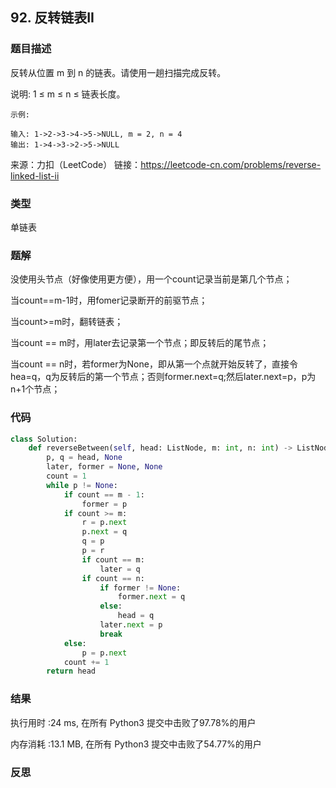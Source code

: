 ## 92. 反转链表II



### 题目描述

反转从位置 m 到 n 的链表。请使用一趟扫描完成反转。

说明:
1 ≤ m ≤ n ≤ 链表长度。

```
示例:

输入: 1->2->3->4->5->NULL, m = 2, n = 4
输出: 1->4->3->2->5->NULL
```

来源：力扣（LeetCode）
链接：https://leetcode-cn.com/problems/reverse-linked-list-ii

### 类型

单链表



### 题解

没使用头节点（好像使用更方便），用一个count记录当前是第几个节点；

当count==m-1时，用fomer记录断开的前驱节点；

当count>=m时，翻转链表；

当count == m时，用later去记录第一个节点；即反转后的尾节点；

当count == n时，若former为None，即从第一个点就开始反转了，直接令hea=q，q为反转后的第一个节点；否则former.next=q;然后later.next=p，p为n+1个节点；



### 代码

```python
class Solution:
    def reverseBetween(self, head: ListNode, m: int, n: int) -> ListNode:
    	p, q = head, None
    	later, former = None, None
    	count = 1
    	while p != None:
    		if count == m - 1:
    			former = p
    		if count >= m:
    			r = p.next
    			p.next = q
    			q = p
    			p = r
    			if count == m:
    				later = q
    			if count == n:
    				if former != None:
    					former.next = q
    				else:
    					head = q
    				later.next = p
    				break
    		else:
    			p = p.next
    		count += 1
    	return head
```



### 结果

执行用时 :24 ms, 在所有 Python3 提交中击败了97.78%的用户

内存消耗 :13.1 MB, 在所有 Python3 提交中击败了54.77%的用户



### 反思

